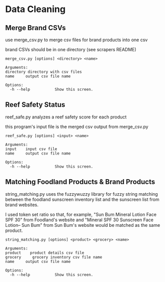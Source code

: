 # Data Cleaning

## Merge Brand CSVs

use merge_csv.py to merge csv files for brand products into one csv

brand CSVs should be in one directory (see scrapers README)
```Usage: 
merge_csv.py [options] <directory> <name>

Arguments:
directory directory with csv files
name     output csv file name

Options:
  -h --help           Show this screen.
  ```

## Reef Safety Status

reef_safe.py analyzes a reef safety score for each product

this program's input file is the merged csv output from merge_csv.py

```Usage: 
reef_safe.py [options] <input> <name>

Arguments:
input    input csv file
name     output csv file name

Options:
  -h --help           Show this screen.
  ```

## Matching Foodland Products & Brand Products

string_matching.py uses the fuzzywuzzy library for fuzzy string matching between the foodland 
sunscreen inventory list and the sunscreen list from brand websites. 

I used token set ratio so that, for example,
"Sun Bum Mineral Lotion Face SPF 30" from Foodland's website and "Mineral SPF 30 Sunscreen Face Lotion– Sun Bum"
from Sun Bum's website would be matched as the same product. 

```Usage: 
string_matching.py [options] <product> <grocery> <name>

Arguments:
product    product details csv file
grocery     grocery inventory csv file name
name     output csv file name

Options:
  -h --help           Show this screen.
  ```
